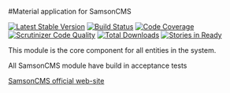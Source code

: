 #Material application for SamsonCMS

[![Latest Stable Version](https://poser.pugx.org/samsoncms/material/v/stable.svg)](https://packagist.org/packages/samsoncms/material)
[![Build Status](https://scrutinizer-ci.com/g/samsoncms/material/badges/build.png?b=master)](https://scrutinizer-ci.com/g/samsoncms/material/build-status/master)
[![Code Coverage](https://scrutinizer-ci.com/g/samsoncms/material/badges/coverage.png?b=master)](https://scrutinizer-ci.com/g/samsoncms/material/?branch=master)
[![Scrutinizer Code Quality](https://scrutinizer-ci.com/g/samsoncms/material/badges/quality-score.png?b=master)](https://scrutinizer-ci.com/g/samsoncms/material/?branch=master) 
[![Total Downloads](https://poser.pugx.org/samsoncms/material/downloads.svg)](https://packagist.org/packages/samsoncms/material)
[![Stories in Ready](https://badge.waffle.io/samsoncms/material.png?label=ready&title=Ready)](https://waffle.io/samsoncms/material)

This module is the core component for all entities in the system.

All SamsonCMS module have build in acceptance tests

[SamsonCMS official web-site](samsoncms.com)
